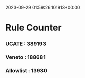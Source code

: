 2023-09-29 01:59:26.101913+00:00
# Rule Counter 
 ### UCATE : 389193

 ### Veneto : 188681

 ### Allowlist : 13930